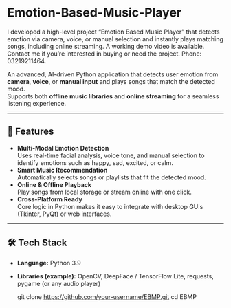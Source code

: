 # Emotion-Based-Music-Player
I developed a high-level project “Emotion Based Music Player” that detects emotion via camera, voice, or manual selection and instantly plays matching songs, including online streaming. A working demo video is available. Contact me if you’re interested in buying or need the project. Phone: 03219211464.

An advanced, AI-driven Python application that detects user emotion from **camera**, **voice**, or **manual input** and plays songs that match the detected mood.  
Supports both **offline music libraries** and **online streaming** for a seamless listening experience.

---

## 🎯 Features
- **Multi-Modal Emotion Detection**  
  Uses real-time facial analysis, voice tone, and manual selection to identify emotions such as happy, sad, excited, or calm.
- **Smart Music Recommendation**  
  Automatically selects songs or playlists that fit the detected mood.
- **Online & Offline Playback**  
  Play songs from local storage or stream online with one click.
- **Cross-Platform Ready**  
  Core logic in Python makes it easy to integrate with desktop GUIs (Tkinter, PyQt) or web interfaces.

---

## 🛠️ Tech Stack
- **Language:** Python 3.9
- **Libraries (example):** OpenCV, DeepFace / TensorFlow Lite, requests, pygame (or any audio player)  

   git clone https://github.com/your-username/EBMP.git
   cd EBMP
